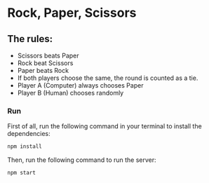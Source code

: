 # Rock, Paper, Scissors

## The rules:

- Scissors beats Paper
- Rock beat Scissors
- Paper beats Rock
- If both players choose the same, the round is counted as a tie.
- Player A (Computer) always chooses Paper
- Player B (Human) chooses randomly

### Run

First of all, run the following command in your terminal to install the dependencies:

```bash
npm install
```

Then, run the following command to run the server:

```bash
npm start
```
